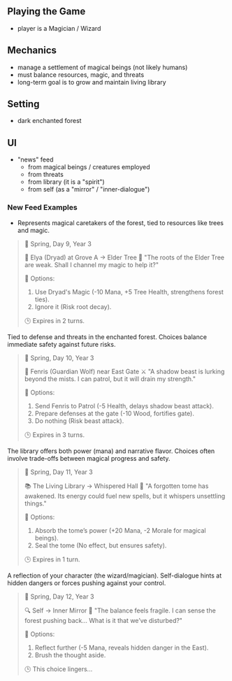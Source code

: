 
## Playing the Game

- player is a Magician / Wizard

## Mechanics

- manage a settlement of magical beings (not likely humans)
- must balance resources, magic, and threats
- long-term goal is to grow and maintain living library

## Setting

- dark enchanted forest

## UI

- "news" feed
    - from magical beings / creatures employed
    - from threats
    - from library (it is a "spirit")
    - from self (as a "mirror" / "inner-dialogue")


### New Feed Examples

- Represents magical caretakers of the forest, tied to resources like trees and magic.

>  📖 Spring, Day 9, Year 3
>
> 🧝 Elya (Dryad) at Grove A → Elder Tree
> 🌱 "The roots of the Elder Tree are weak.
>    Shall I channel my magic to help it?"
>
> 🔧 Options:
>  1. Use Dryad's Magic (-10 Mana, +5 Tree
>     Health, strengthens forest ties).
>  2. Ignore it (Risk root decay).
>
> 🕒 Expires in 2 turns.

Tied to defense and threats in the enchanted forest. Choices balance immediate safety against future risks.

>  📖 Spring, Day 10, Year 3
>
> 🐺 Fenris (Guardian Wolf) near East Gate
> ⚔️ "A shadow beast is lurking beyond the
>    mists. I can patrol, but it will drain
>    my strength."
>
> 🔧 Options:
>  1. Send Fenris to Patrol (-5 Health,
>     delays shadow beast attack).
>  2. Prepare defenses at the gate (-10
>     Wood, fortifies gate).
>  3. Do nothing (Risk beast attack).
>
> 🕒 Expires in 3 turns.

The library offers both power (mana) and narrative flavor. Choices often involve trade-offs between magical progress and safety.

>  📖 Spring, Day 11, Year 3
>
> 📚 The Living Library → Whispered Hall
> 🔮 "A forgotten tome has awakened. Its
>    energy could fuel new spells, but it
>    whispers unsettling things."
>
> 🔧 Options:
>  1. Absorb the tome’s power (+20 Mana,
>     -2 Morale for magical beings).
>  2. Seal the tome (No effect, but ensures
>     safety).
>
> 🕒 Expires in 1 turn.

A reflection of your character (the wizard/magician). Self-dialogue hints at hidden dangers or forces pushing against your control.

>  📖 Spring, Day 12, Year 3
>
> 🔍 Self → Inner Mirror
> 💭 "The balance feels fragile. I can
>    sense the forest pushing back... What
>    is it that we’ve disturbed?"
>
> 🔧 Options:
>  1. Reflect further (-5 Mana, reveals
>     hidden danger in the East).
>  2. Brush the thought aside.
>
> 🕒 This choice lingers...
